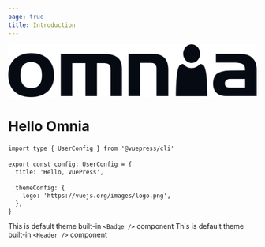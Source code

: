```yaml
---
page: true
title: Introduction
---
```

<script setup>
import Header from '../../components/Header.tsx'
</script>
![VuePress Logo](/images/omnialogo-black.svg)
# Hello Omnia
```ts{1,6-8}
import type { UserConfig } from '@vuepress/cli'

export const config: UserConfig = {
  title: 'Hello, VuePress',

  themeConfig: {
    logo: 'https://vuejs.org/images/logo.png',
  },
}
```
This is default theme built-in `<Badge />` component <Badge text="demo" />
This is default theme built-in `<Header />` component <Header text="demo" />